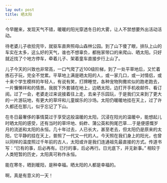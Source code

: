 ```yaml
---
lay out: post
title: 晒太阳
---
```


今早醒来，发现天气不错，暖暖的阳光穿透冬日的大雾，让人不禁想要外出活动活动。

待老婆儿子收拾完毕，就驱车直奔照母山森林公园。到了山下傻了眼，排队上山的车实在太多，这么好的天气，谁也不想辜负，都拖家带口的来爬山、晒太阳。只好就近找了个地方停车，牵着儿子、架着童车直接步行上山了。

儿子今天的兴致也非常高，一口气爬了近100级阶梯，到了一处平草地后，又忙着拣石子玩，完全不觉累。平草地上满是晒太阳的人，或一家几口，或一对情侣，或十来个学生模样的年轻人，有说有笑，打牌睡觉，各种宠物狗撒欢似的跑老跑去，一片慵懒祥和的情景。我脱下外套铺在地上，边晒太阳，边打开手机收邮件、看订阅。过了一会，老婆走过来说接着往上走，去亲子乐园玩，于是我们又来到了更大的一片游玩地，有更大的草坪和儿童娱乐的沙场。太阳仍暖暖地挂在天上，过了许久都还在那儿，似乎忘记了下山。

在冬日最奢侈的事情莫过于享受这般温暖的太阳，沉浸在阳光的温暖中，能想起儿时晒太阳的感受，还有当时的草坪地、蚂蚱、蒲公英和狗尾巴草....于是便感慨岁月的流逝和太阳的永恒。几十年过去，人已长大，甚至老去，但太阳仍是原来的太阳，它平静的挂在天上，普照了一代又一代的人。今天照在我们身上的阳光，也曾以同样的温度照过千年前的古人，太阳或许是我们连通祖先最直接的方式。传道书写：“已有的事，后必再有。已行的事，后必再行。日光底下，并无新事。” 相较于人类短暂的历史，太阳真可称作永恒。

能在寒冬，晒到暖阳，是种幸福。晒太阳的人都是幸福的。

啊，真是有意义的一天！
